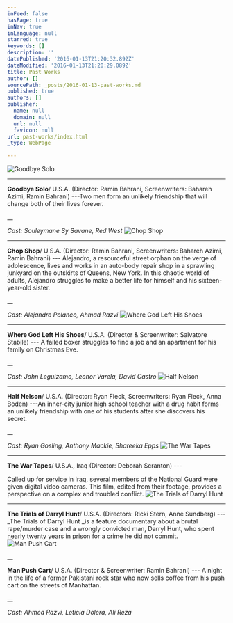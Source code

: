 ```yaml
---
inFeed: false
hasPage: true
inNav: true
inLanguage: null
starred: true
keywords: []
description: ''
datePublished: '2016-01-13T21:20:32.892Z'
dateModified: '2016-01-13T21:20:29.089Z'
title: Past Works
author: []
sourcePath: _posts/2016-01-13-past-works.md
published: true
authors: []
publisher:
  name: null
  domain: null
  url: null
  favicon: null
url: past-works/index.html
_type: WebPage

---
```

![Goodbye Solo](https://the-grid-user-content.s3-us-west-2.amazonaws.com/d030a0be-a33a-428b-870e-0f1580055250.jpg)

****

**Goodbye
Solo**/ U.S.A. (Director:
Ramin Bahrani, Screenwriters: Bahareh Azimi, Ramin Bahrani) ---Two men form an
unlikely friendship that will change both of their lives forever.

__

_Cast: Souleymane Sy Savane, Red West_
![Chop Shop](https://s3-us-west-2.amazonaws.com/the-grid-img/p/4250fc60306d44efd3e827e62b185eebd019bc22.jpg)

****

**Chop
Shop**/ U.S.A. (Director:
Ramin Bahrani, Screenwriters: Bahareh Azimi, Ramin Bahrani) --- Alejandro, a
resourceful street orphan on the verge of adolescence, lives and works in an
auto-body repair shop in a sprawling junkyard on the outskirts of Queens, New
York. In this chaotic world of adults, Alejandro struggles to make a better
life for himself and his sixteen-year-old sister.

__

_Cast: Alejandro
Polanco, Ahmad Razvi_
![Where God Left His Shoes](https://the-grid-user-content.s3-us-west-2.amazonaws.com/cd4ce182-b33d-4c33-bfa0-00774b3e47e6.jpg)

****

**Where
God Left His Shoes**/
U.S.A. (Director & Screenwriter: Salvatore Stabile) --- A failed boxer
struggles to find a job and an apartment for his family on Christmas Eve.

__

_Cast: John Leguizamo,
Leonor Varela, David Castro_
![Half Nelson](https://the-grid-user-content.s3-us-west-2.amazonaws.com/d4eb80a2-3422-4074-9f58-ba3e32bf0e96.jpg)

****

**Half
Nelson**/ U.S.A. (Director:
Ryan Fleck, Screenwriters: Ryan Fleck, Anna Boden) ---An inner-city junior high
school teacher with a drug habit forms an unlikely friendship with one of his
students after she discovers his secret.

__

_Cast:
Ryan Gosling, Anthony Mackie, Shareeka Epps_
![The War Tapes](https://the-grid-user-content.s3-us-west-2.amazonaws.com/13cd4c87-e0f7-48d7-9c9f-950706a3835c.jpg)

****

**The
War Tapes**/ U.S.A., Iraq
(Director: Deborah Scranton) ---

Called up for
service in Iraq, several members of the National Guard were given digital video
cameras. This film, edited from their footage, provides a perspective on a
complex and troubled conflict.
![The Trials of Darryl Hunt](https://s3-us-west-2.amazonaws.com/the-grid-img/p/a0db6009258a9f3c4abc981ec9ff01f6dd1c458e.jpg)

****

**The
Trials of Darryl Hunt**/
U.S.A. (Directors: Ricki Stern, Anne Sundberg) --- _The Trials of Darryl
Hunt _is a feature documentary about a brutal rape/murder case and a
wrongly convicted man, Darryl Hunt, who spent nearly twenty years in prison for
a crime he did not commit.
![Man Push Cart](https://the-grid-user-content.s3-us-west-2.amazonaws.com/54174fe5-0b7a-4d29-91a5-8e246804782f.jpg)

__

**Man
Push Cart**/ U.S.A. (Director
& Screenwriter: Ramin Bahrani) --- A night in the life of a former Pakistani
rock star who now sells coffee from his push cart on the streets of Manhattan.

__

_Cast:
Ahmed Razvi, Leticia Dolera, Ali Reza_